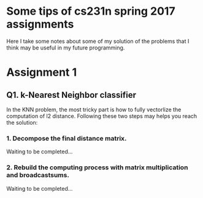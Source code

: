 # Some tips of cs231n spring 2017 assignments
Here I take some notes about some of my solution of the problems that I think may be useful in my future programming.
# Assignment 1
## Q1. k-Nearest Neighbor classifier
In the KNN problem, the most tricky part is how to fully vectorlize the computation of l2 distance. Following these two steps may helps you reach the solution:
### 1. Decompose the final distance matrix.
Waiting to be completed... 
### 2. Rebuild the computing process with matrix multiplication and broadcastsums.
Waiting to be completed...
